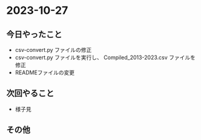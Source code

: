 # 2023-10-27

## 今日やったこと
- csv-convert.py ファイルの修正
- csv-convert.py ファイルを実行し、 Compiled_2013-2023.csv ファイルを修正
- READMEファイルの変更

## 次回やること
- 様子見

## その他
